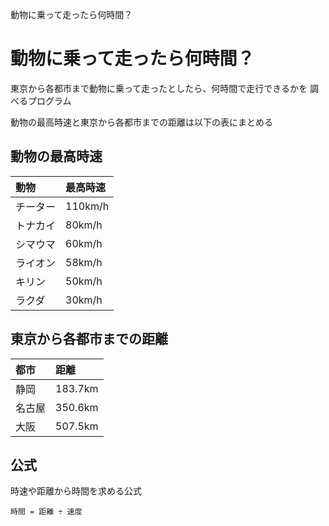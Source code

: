 動物に乗って走ったら何時間？

# 動物に乗って走ったら何時間？
東京から各都市まで動物に乗って走ったとしたら、何時間で走行できるかを
調べるプログラム

動物の最高時速と東京から各都市までの距離は以下の表にまとめる

## 動物の最高時速
|動物|最高時速|
|:----|:---------|
|チーター|110km/h|
|トナカイ|80km/h|
|シマウマ|60km/h|
|ライオン|58km/h|
|キリン|50km/h|
|ラクダ|30km/h|

## 東京から各都市までの距離
|都市|距離|
|:----|:---------|
|静岡|183.7km|
|名古屋|350.6km|
|大阪|507.5km|

## 公式
時速や距離から時間を求める公式
```text
時間 = 距離 ÷ 速度
```
